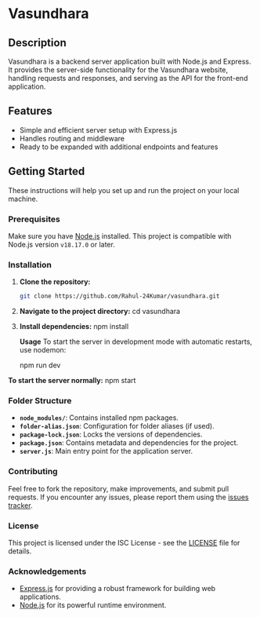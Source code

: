 # Vasundhara

## Description

Vasundhara is a backend server application built with Node.js and Express. It provides the server-side functionality for the Vasundhara website, handling requests and responses, and serving as the API for the front-end application.

## Features

- Simple and efficient server setup with Express.js
- Handles routing and middleware
- Ready to be expanded with additional endpoints and features

## Getting Started

These instructions will help you set up and run the project on your local machine.

### Prerequisites

Make sure you have [Node.js](https://nodejs.org/) installed. This project is compatible with Node.js version `v18.17.0` or later.

### Installation

1. **Clone the repository:**
   ```bash
   git clone https://github.com/Rahul-24Kumar/vasundhara.git

2. **Navigate to the project directory:**
    cd vasundhara

3. **Install dependencies:**
    npm install

   **Usage**
    To start the server in development mode with automatic restarts, use nodemon:

    npm run dev

**To start the server normally:**
    npm start


### Folder Structure

- **`node_modules/`**: Contains installed npm packages.
- **`folder-alias.json`**: Configuration for folder aliases (if used).
- **`package-lock.json`**: Locks the versions of dependencies.
- **`package.json`**: Contains metadata and dependencies for the project.
- **`server.js`**: Main entry point for the application server.

### Contributing

Feel free to fork the repository, make improvements, and submit pull requests. If you encounter any issues, please report them using the [issues tracker](https://github.com/Rahul-24Kumar/vasundhara/issues).

### License

This project is licensed under the ISC License - see the [LICENSE](LICENSE) file for details.


### Acknowledgements

- [Express.js](https://expressjs.com/) for providing a robust framework for building web applications.
- [Node.js](https://nodejs.org/) for its powerful runtime environment.
